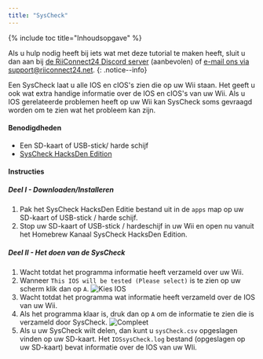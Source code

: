 ```yaml
---
title: "SysCheck"
---
```


{% include toc title="Inhoudsopgave" %}

Als u hulp nodig heeft bij iets wat met deze tutorial te maken heeft, sluit u dan aan bij [de RiiConnect24 Discord server](https://discord.gg/b4Y7jfD) (aanbevolen) of [e-mail ons via support@riiconnect24.net](mailto:support@riiconnect24.net).
{: .notice--info}

Een SysCheck laat u alle IOS en cIOS's zien die op uw Wii staan. Het geeft u ook wat extra handige informatie over de IOS en cIOS's van uw Wii. Als u IOS gerelateerde problemen heeft op uw Wii kan SysCheck soms gevraagd worden om te zien wat het probleem kan zijn.

#### Benodigdheden

* Een SD-kaart of USB-stick/ harde schijf
* [SysCheck HacksDen Edition](http://www.hacksden.com/downloads.php?do=file&id=149)

#### Instructies
##### Deel I - Downloaden/Installeren

1. Pak het SysCheck HacksDen Editie bestand uit in de `apps` map op uw SD-kaart of USB-stick / harde schijf.
2. Stop uw SD-kaart of USB-stick / hardeschijf in uw Wii en open nu vanuit het Homebrew Kanaal SysCheck HacksDen Edition.

##### Deel II - Het doen van de SysCheck

1. Wacht totdat het programma informatie heeft verzameld over uw Wii.
2. Wanneer `This IOS will be tested (Please select)` is te zien op uw scherm klik dan op `A`. ![Kies IOS](/images/SysCheck/1.png)
3. Wacht totdat het programma wat informatie heeft verzameld over de IOS van uw Wii.
4. Als het programma klaar is, druk dan op `A` om de informatie te zien die is verzameld door SysCheck. ![Compleet](/images/SysCheck/2.png)
5. Als u uw SysCheck wilt delen, dan kunt u `sysCheck.csv` opgeslagen vinden op uw SD-kaart. Het `IOSsysCheck.log` bestand (opgeslagen op uw SD-kaart) bevat informatie over de IOS van uw WIi.

